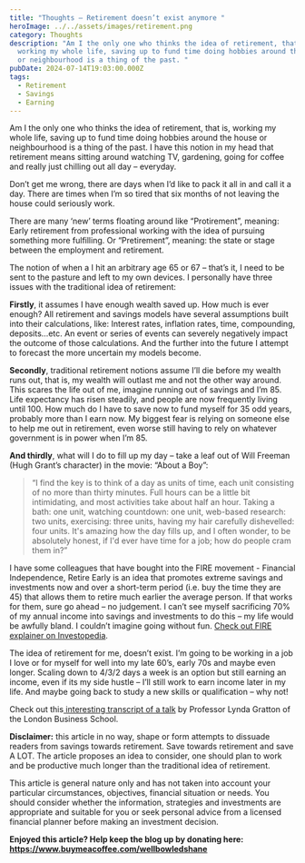 ```yaml
---
title: "Thoughts – Retirement doesn’t exist anymore "
heroImage: ../../assets/images/retirement.png
category: Thoughts
description: "Am I the only one who thinks the idea of retirement, that is,
  working my whole life, saving up to fund time doing hobbies around the house
  or neighbourhood is a thing of the past. "
pubDate: 2024-07-14T19:03:00.000Z
tags:
  - Retirement
  - Savings
  - Earning
---
```

Am I the only one who thinks the idea of retirement, that is, working my whole life, saving up to fund time doing hobbies around the house or neighbourhood is a thing of the past. I have this notion in my head that retirement means sitting around watching TV, gardening, going for coffee and really just chilling out all day – everyday. 

Don’t get me wrong, there are days when I’d like to pack it all in and call it a day. There are times when I’m so tired that six months of not leaving the house could seriously work. 

There are many ‘new’ terms floating around like “Protirement”, meaning: Early retirement from professional working with the idea of pursuing something more fulfilling. Or “Pretirement”, meaning: the state or stage between the employment and retirement.

The notion of when a I hit an arbitrary age 65 or 67 – that’s it, I need to be sent to the pasture and left to my own devices. I personally have three issues with the traditional idea of retirement: 

**Firstly**, it assumes I have enough wealth saved up. How much is ever enough? All retirement and savings models have several assumptions built into their calculations, like: Interest rates, inflation rates, time, compounding, deposits…etc. An event or series of events can severely negatively impact the outcome of those calculations. And the further into the future I attempt to forecast the more uncertain my models become. 

**Secondly**, traditional retirement notions assume I’ll die before my wealth runs out, that is, my wealth will outlast me and not the other way around. This scares the life out of me, imagine running out of savings and I’m 85. Life expectancy has risen steadily, and people are now frequently living until 100. How much do I have to save now to fund myself for 35 odd years, probably more than I earn now. My biggest fear is relying on someone else to help me out in retirement, even worse still having to rely on whatever government is in power when I’m 85. 

**And thirdly**, what will I do to fill up my day – take a leaf out of Will Freeman (Hugh Grant’s character) in the movie: “About a Boy”:  

> “I find the key is to think of a day as units of time, each unit consisting of no more than thirty minutes. Full hours can be a little bit intimidating, and most activities take about half an hour. Taking a bath: one unit, watching countdown: one unit, web-based research: two units, exercising: three units, having my hair carefully dishevelled: four units. It's amazing how the day fills up, and I often wonder, to be absolutely honest, if I'd ever have time for a job; how do people cram them in?”

I have some colleagues that have bought into the FIRE movement - Financial Independence, Retire Early is an idea that promotes extreme savings and investments now and over a short-term period (i.e. buy the time they are 45) that allows them to retire much earlier the average person. If that works for them, sure go ahead – no judgement. I can’t see myself sacrificing 70% of my annual income into savings and investments to do this – my life would be awfully bland. I couldn’t imagine going without fun. [Check out FIRE explainer on Investopedia](https://www.investopedia.com/terms/f/financial-independence-retire-early-fire.asp). 

The idea of retirement for me, doesn’t exist. I’m going to be working in a job I love or for myself for well into my late 60’s, early 70s and maybe even longer. Scaling down to 4/3/2 days a week is an option but still earning an income, even if its my side hustle – I’ll still work to earn income later in my life. And maybe going back to study a new skills or qualification – why not! 

Check out this[ interesting transcript of a talk](https://www.firstlinks.com.au/lets-ditch-idea-retirement) by Professor Lynda Gratton of the London Business School. 

**Disclaimer:** this article in no way, shape or form attempts to dissuade readers from savings towards retirement. Save towards retirement and save A LOT. The article proposes an idea to consider, one should plan to work and be productive much longer than the traditional idea of retirement. 

This article is general nature only and has not taken into account your particular circumstances, objectives, financial situation or needs. You should consider whether the information, strategies and investments are appropriate and suitable for you or seek personal advice from a licensed financial planner before making an investment decision.

**Enjoyed this article? Help keep the blog up by donating here: https://www.buymeacoffee.com/wellbowledshane**

